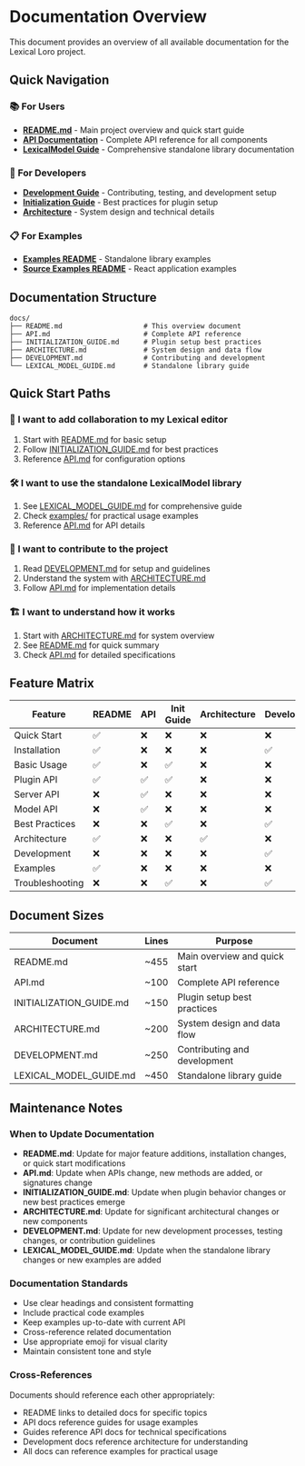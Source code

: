 # Documentation Overview

This document provides an overview of all available documentation for the Lexical Loro project.

## Quick Navigation

### 📚 For Users
- **[README.md](../README.md)** - Main project overview and quick start guide
- **[API Documentation](API.md)** - Complete API reference for all components
- **[LexicalModel Guide](LEXICAL_MODEL_GUIDE.md)** - Comprehensive standalone library documentation

### 🚀 For Developers
- **[Development Guide](DEVELOPMENT.md)** - Contributing, testing, and development setup
- **[Initialization Guide](INITIALIZATION_GUIDE.md)** - Best practices for plugin setup
- **[Architecture](ARCHITECTURE.md)** - System design and technical details

### 📋 For Examples
- **[Examples README](../examples/README.md)** - Standalone library examples
- **[Source Examples README](../src/examples/README.md)** - React application examples

## Documentation Structure

```
docs/
├── README.md                    # This overview document
├── API.md                       # Complete API reference
├── INITIALIZATION_GUIDE.md      # Plugin setup best practices
├── ARCHITECTURE.md              # System design and data flow
├── DEVELOPMENT.md               # Contributing and development
└── LEXICAL_MODEL_GUIDE.md       # Standalone library guide
```

## Quick Start Paths

### 🎯 I want to add collaboration to my Lexical editor
1. Start with [README.md](../README.md#quick-start) for basic setup
2. Follow [INITIALIZATION_GUIDE.md](INITIALIZATION_GUIDE.md) for best practices
3. Reference [API.md](API.md) for configuration options

### 🛠️ I want to use the standalone LexicalModel library
1. See [LEXICAL_MODEL_GUIDE.md](LEXICAL_MODEL_GUIDE.md) for comprehensive guide
2. Check [examples/](../examples/) for practical usage examples
3. Reference [API.md](API.md#lexicalmodel-api) for API details

### 🔧 I want to contribute to the project
1. Read [DEVELOPMENT.md](DEVELOPMENT.md) for setup and guidelines
2. Understand the system with [ARCHITECTURE.md](ARCHITECTURE.md)
3. Follow [API.md](API.md) for implementation details

### 🏗️ I want to understand how it works
1. Start with [ARCHITECTURE.md](ARCHITECTURE.md) for system overview
2. See [README.md](../README.md#architecture) for quick summary
3. Check [API.md](API.md) for detailed specifications

## Feature Matrix

| Feature | README | API | Init Guide | Architecture | Development | Model Guide |
|---------|--------|-----|------------|--------------|-------------|-------------|
| Quick Start | ✅ | ❌ | ❌ | ❌ | ❌ | ✅ |
| Installation | ✅ | ❌ | ❌ | ❌ | ✅ | ✅ |
| Basic Usage | ✅ | ❌ | ✅ | ❌ | ❌ | ✅ |
| Plugin API | ✅ | ✅ | ✅ | ❌ | ❌ | ❌ |
| Server API | ❌ | ✅ | ❌ | ❌ | ❌ | ❌ |
| Model API | ❌ | ✅ | ❌ | ❌ | ❌ | ✅ |
| Best Practices | ❌ | ❌ | ✅ | ❌ | ✅ | ✅ |
| Architecture | ✅ | ❌ | ❌ | ✅ | ❌ | ❌ |
| Development | ❌ | ❌ | ❌ | ❌ | ✅ | ❌ |
| Examples | ✅ | ❌ | ❌ | ❌ | ❌ | ✅ |
| Troubleshooting | ❌ | ❌ | ✅ | ❌ | ✅ | ✅ |

## Document Sizes

| Document | Lines | Purpose |
|----------|-------|---------|
| README.md | ~455 | Main overview and quick start |
| API.md | ~100 | Complete API reference |
| INITIALIZATION_GUIDE.md | ~150 | Plugin setup best practices |
| ARCHITECTURE.md | ~200 | System design and data flow |
| DEVELOPMENT.md | ~250 | Contributing and development |
| LEXICAL_MODEL_GUIDE.md | ~450 | Standalone library guide |

## Maintenance Notes

### When to Update Documentation

- **README.md**: Update for major feature additions, installation changes, or quick start modifications
- **API.md**: Update when APIs change, new methods are added, or signatures change
- **INITIALIZATION_GUIDE.md**: Update when plugin behavior changes or new best practices emerge
- **ARCHITECTURE.md**: Update for significant architectural changes or new components
- **DEVELOPMENT.md**: Update for new development processes, testing changes, or contribution guidelines
- **LEXICAL_MODEL_GUIDE.md**: Update when the standalone library changes or new examples are added

### Documentation Standards

- Use clear headings and consistent formatting
- Include practical code examples
- Keep examples up-to-date with current API
- Cross-reference related documentation
- Use appropriate emoji for visual clarity
- Maintain consistent tone and style

### Cross-References

Documents should reference each other appropriately:
- README links to detailed docs for specific topics
- API docs reference guides for usage examples
- Guides reference API docs for technical specifications
- Development docs reference architecture for understanding
- All docs can reference examples for practical usage
